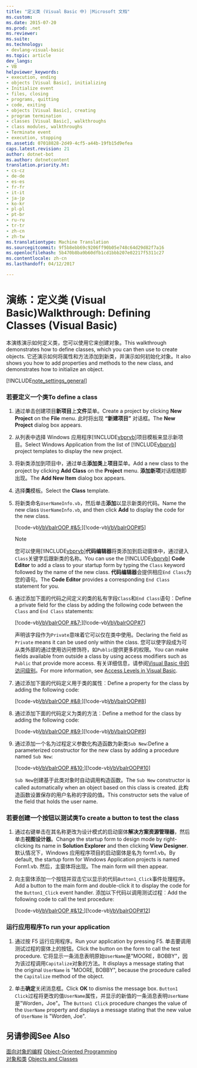 ```yaml
---
title: "定义类 (Visual Basic 中) |Microsoft 文档"
ms.custom: 
ms.date: 2015-07-20
ms.prod: .net
ms.reviewer: 
ms.suite: 
ms.technology:
- devlang-visual-basic
ms.topic: article
dev_langs:
- VB
helpviewer_keywords:
- execution, ending
- objects [Visual Basic], initializing
- Initialize event
- files, closing
- programs, quitting
- code, exiting
- objects [Visual Basic], creating
- program termination
- classes [Visual Basic], walkthroughs
- class modules, walkthroughs
- Terminate event
- execution, stopping
ms.assetid: 07018828-2d49-4cf5-a44b-19fb15d9efea
caps.latest.revision: 21
author: dotnet-bot
ms.author: dotnetcontent
translation.priority.ht:
- cs-cz
- de-de
- es-es
- fr-fr
- it-it
- ja-jp
- ko-kr
- pl-pl
- pt-br
- ru-ru
- tr-tr
- zh-cn
- zh-tw
ms.translationtype: Machine Translation
ms.sourcegitcommit: 9f5b8ebb69c9206ff90b05e748c64d29d82f7a16
ms.openlocfilehash: 5b470b8ba9b60dfb1cd1bbb207e02217f5311c27
ms.contentlocale: zh-cn
ms.lasthandoff: 04/12/2017

---
```

# <a name="walkthrough-defining-classes-visual-basic"></a><span data-ttu-id="815d3-102">演练：定义类 (Visual Basic)</span><span class="sxs-lookup"><span data-stu-id="815d3-102">Walkthrough: Defining Classes (Visual Basic)</span></span>
<span data-ttu-id="815d3-103">本演练演示如何定义类，您可以使用它来创建对象。</span><span class="sxs-lookup"><span data-stu-id="815d3-103">This walkthrough demonstrates how to define classes, which you can then use to create objects.</span></span> <span data-ttu-id="815d3-104">它还演示如何将属性和方法添加到新类，并演示如何初始化对象。</span><span class="sxs-lookup"><span data-stu-id="815d3-104">It also shows you how to add properties and methods to the new class, and demonstrates how to initialize an object.</span></span>  
  
[!INCLUDE[note_settings_general](../../../../csharp/language-reference/compiler-messages/includes/note_settings_general_md.md)]  
  
### <a name="to-define-a-class"></a><span data-ttu-id="815d3-105">若要定义一个类</span><span class="sxs-lookup"><span data-stu-id="815d3-105">To define a class</span></span>  
  
1.  <span data-ttu-id="815d3-106">通过单击创建项目**新项目**上**文件**菜单。</span><span class="sxs-lookup"><span data-stu-id="815d3-106">Create a project by clicking **New Project** on the **File** menu.</span></span> <span data-ttu-id="815d3-107">此时将出现 **“新建项目”** 对话框。</span><span class="sxs-lookup"><span data-stu-id="815d3-107">The **New Project** dialog box appears.</span></span>  
  
2.  <span data-ttu-id="815d3-108">从列表中选择 Windows 应用程序[!INCLUDE[vbprvb](../../../../csharp/programming-guide/concepts/linq/includes/vbprvb_md.md)]项目模板来显示新项目。</span><span class="sxs-lookup"><span data-stu-id="815d3-108">Select Windows Application from the list of [!INCLUDE[vbprvb](../../../../csharp/programming-guide/concepts/linq/includes/vbprvb_md.md)] project templates to display the new project.</span></span>  
  
3.  <span data-ttu-id="815d3-109">将新类添加到项目中，通过单击**添加类**上**项目**菜单。</span><span class="sxs-lookup"><span data-stu-id="815d3-109">Add a new class to the project by clicking **Add Class** on the **Project** menu.</span></span> <span data-ttu-id="815d3-110">**添加新项**对话框随即出现。</span><span class="sxs-lookup"><span data-stu-id="815d3-110">The **Add New Item** dialog box appears.</span></span>  
  
4.  <span data-ttu-id="815d3-111">选择**类**模板。</span><span class="sxs-lookup"><span data-stu-id="815d3-111">Select the **Class** template.</span></span>  
  
5.  <span data-ttu-id="815d3-112">将新类命名`UserNameInfo.vb`，然后单击**添加**以显示新类的代码。</span><span class="sxs-lookup"><span data-stu-id="815d3-112">Name the new class `UserNameInfo.vb`, and then click **Add** to display the code for the new class.</span></span>  
  
     <span data-ttu-id="815d3-113">[!code-vb[VbVbalrOOP #&5;](../../../../visual-basic/misc/codesnippet/VisualBasic/walkthrough-defining-classes_1.vb)]</span><span class="sxs-lookup"><span data-stu-id="815d3-113">[!code-vb[VbVbalrOOP#5](../../../../visual-basic/misc/codesnippet/VisualBasic/walkthrough-defining-classes_1.vb)]</span></span>  
  
    > [!NOTE]
    >  <span data-ttu-id="815d3-114">您可以使用[!INCLUDE[vbprvb](../../../../csharp/programming-guide/concepts/linq/includes/vbprvb_md.md)]**代码编辑器**将类添加到启动窗体中，通过键入`Class`关键字后跟新类的名称。</span><span class="sxs-lookup"><span data-stu-id="815d3-114">You can use the [!INCLUDE[vbprvb](../../../../csharp/programming-guide/concepts/linq/includes/vbprvb_md.md)] **Code Editor** to add a class to your startup form by typing the `Class` keyword followed by the name of the new class.</span></span> <span data-ttu-id="815d3-115">**代码编辑器**会提供相应`End Class`为您的语句。</span><span class="sxs-lookup"><span data-stu-id="815d3-115">The **Code Editor** provides a corresponding `End Class` statement for you.</span></span>  
  
6.  <span data-ttu-id="815d3-116">通过添加下面的代码之间定义的类的私有字段`Class`和`End Class`语句︰</span><span class="sxs-lookup"><span data-stu-id="815d3-116">Define a private field for the class by adding the following code between the `Class` and `End Class` statements:</span></span>  
  
     <span data-ttu-id="815d3-117">[!code-vb[VbVbalrOOP #&7;](../../../../visual-basic/misc/codesnippet/VisualBasic/walkthrough-defining-classes_2.vb)]</span><span class="sxs-lookup"><span data-stu-id="815d3-117">[!code-vb[VbVbalrOOP#7](../../../../visual-basic/misc/codesnippet/VisualBasic/walkthrough-defining-classes_2.vb)]</span></span>  
  
     <span data-ttu-id="815d3-118">声明该字段作为`Private`意味着它可以仅在类中使用。</span><span class="sxs-lookup"><span data-stu-id="815d3-118">Declaring the field as `Private` means it can be used only within the class.</span></span> <span data-ttu-id="815d3-119">您可以使字段成为可从类外部的通过使用访问修饰符，如`Public`提供更多的权限。</span><span class="sxs-lookup"><span data-stu-id="815d3-119">You can make fields available from outside a class by using access modifiers such as `Public` that provide more access.</span></span> <span data-ttu-id="815d3-120">有关详细信息，请参阅[Visual Basic 中的访问级别](../../../../visual-basic/programming-guide/language-features/declared-elements/access-levels.md)。</span><span class="sxs-lookup"><span data-stu-id="815d3-120">For more information, see [Access Levels in Visual Basic](../../../../visual-basic/programming-guide/language-features/declared-elements/access-levels.md).</span></span>  
  
7.  <span data-ttu-id="815d3-121">通过添加下面的代码定义用于类的属性︰</span><span class="sxs-lookup"><span data-stu-id="815d3-121">Define a property for the class by adding the following code:</span></span>  
  
     <span data-ttu-id="815d3-122">[!code-vb[VbVbalrOOP #&8;](../../../../visual-basic/misc/codesnippet/VisualBasic/walkthrough-defining-classes_3.vb)]</span><span class="sxs-lookup"><span data-stu-id="815d3-122">[!code-vb[VbVbalrOOP#8](../../../../visual-basic/misc/codesnippet/VisualBasic/walkthrough-defining-classes_3.vb)]</span></span>  
  
8.  <span data-ttu-id="815d3-123">通过添加下面的代码定义为类的方法︰</span><span class="sxs-lookup"><span data-stu-id="815d3-123">Define a method for the class by adding the following code:</span></span>  
  
     <span data-ttu-id="815d3-124">[!code-vb[VbVbalrOOP #&9;](../../../../visual-basic/misc/codesnippet/VisualBasic/walkthrough-defining-classes_4.vb)]</span><span class="sxs-lookup"><span data-stu-id="815d3-124">[!code-vb[VbVbalrOOP#9](../../../../visual-basic/misc/codesnippet/VisualBasic/walkthrough-defining-classes_4.vb)]</span></span>  
  
9. <span data-ttu-id="815d3-125">通过添加一个名为过程定义参数化构造函数为新类`Sub New`:</span><span class="sxs-lookup"><span data-stu-id="815d3-125">Define a parameterized constructor for the new class by adding a procedure named `Sub New`:</span></span>  
  
     <span data-ttu-id="815d3-126">[!code-vb[VbVbalrOOP #&10;](../../../../visual-basic/misc/codesnippet/VisualBasic/walkthrough-defining-classes_5.vb)]</span><span class="sxs-lookup"><span data-stu-id="815d3-126">[!code-vb[VbVbalrOOP#10](../../../../visual-basic/misc/codesnippet/VisualBasic/walkthrough-defining-classes_5.vb)]</span></span>  
  
     <span data-ttu-id="815d3-127">`Sub New`创建基于此类对象时自动调用构造函数。</span><span class="sxs-lookup"><span data-stu-id="815d3-127">The `Sub New` constructor is called automatically when an object based on this class is created.</span></span> <span data-ttu-id="815d3-128">此构造函数设置保存的用户名称的字段的值。</span><span class="sxs-lookup"><span data-stu-id="815d3-128">This constructor sets the value of the field that holds the user name.</span></span>  
  
### <a name="to-create-a-button-to-test-the-class"></a><span data-ttu-id="815d3-129">若要创建一个按钮以测试类</span><span class="sxs-lookup"><span data-stu-id="815d3-129">To create a button to test the class</span></span>  
  
1.  <span data-ttu-id="815d3-130">通过右键单击在其名称更改为设计模式的启动窗体**解决方案资源管理器**，然后单击**视图设计器**。</span><span class="sxs-lookup"><span data-stu-id="815d3-130">Change the startup form to design mode by right-clicking its name in **Solution Explorer** and then clicking **View Designer**.</span></span> <span data-ttu-id="815d3-131">默认情况下，Windows 应用程序项目的启动窗体是名为 form1.vb。</span><span class="sxs-lookup"><span data-stu-id="815d3-131">By default, the startup form for Windows Application projects is named Form1.vb.</span></span> <span data-ttu-id="815d3-132">然后，主窗体将出现。</span><span class="sxs-lookup"><span data-stu-id="815d3-132">The main form will then appear.</span></span>  
  
2.  <span data-ttu-id="815d3-133">向主窗体添加一个按钮并双击它以显示的代码`Button1_Click`事件处理程序。</span><span class="sxs-lookup"><span data-stu-id="815d3-133">Add a button to the main form and double-click it to display the code for the `Button1_Click` event handler.</span></span> <span data-ttu-id="815d3-134">添加以下代码以调用测试过程︰</span><span class="sxs-lookup"><span data-stu-id="815d3-134">Add the following code to call the test procedure:</span></span>  
  
     <span data-ttu-id="815d3-135">[!code-vb[VbVbalrOOP #&12;](../../../../visual-basic/misc/codesnippet/VisualBasic/walkthrough-defining-classes_6.vb)]</span><span class="sxs-lookup"><span data-stu-id="815d3-135">[!code-vb[VbVbalrOOP#12](../../../../visual-basic/misc/codesnippet/VisualBasic/walkthrough-defining-classes_6.vb)]</span></span>  
  
### <a name="to-run-your-application"></a><span data-ttu-id="815d3-136">运行应用程序</span><span class="sxs-lookup"><span data-stu-id="815d3-136">To run your application</span></span>  
  
1.  <span data-ttu-id="815d3-137">通过按 F5 运行应用程序。</span><span class="sxs-lookup"><span data-stu-id="815d3-137">Run your application by pressing F5.</span></span> <span data-ttu-id="815d3-138">单击要调用测试过程的窗体上的按钮。</span><span class="sxs-lookup"><span data-stu-id="815d3-138">Click the button on the form to call the test procedure.</span></span> <span data-ttu-id="815d3-139">它将显示一条消息表明原始`UserName`是"MOORE，BOBBY"，因为该过程调用`Capitalize`对象的方法。</span><span class="sxs-lookup"><span data-stu-id="815d3-139">It displays a message stating that the original `UserName` is "MOORE, BOBBY", because the procedure called the `Capitalize` method of the object.</span></span>  
  
2.  <span data-ttu-id="815d3-140">单击**确定**关闭消息框。</span><span class="sxs-lookup"><span data-stu-id="815d3-140">Click **OK** to dismiss the message box.</span></span> <span data-ttu-id="815d3-141">`Button1 Click`过程将更改的值`UserName`属性，并显示的新值的一条消息表明`UserName`是"Worden，Joe"。</span><span class="sxs-lookup"><span data-stu-id="815d3-141">The `Button1 Click` procedure changes the value of the `UserName` property and displays a message stating that the new value of `UserName` is "Worden, Joe".</span></span>  
  
## <a name="see-also"></a><span data-ttu-id="815d3-142">另请参阅</span><span class="sxs-lookup"><span data-stu-id="815d3-142">See Also</span></span>  
 <span data-ttu-id="815d3-143">[面向对象的编程](http://msdn.microsoft.com/library/1cf6e655-3f30-45f1-9a5d-4a88ca24a1c2) </span><span class="sxs-lookup"><span data-stu-id="815d3-143">[Object-Oriented Programming](http://msdn.microsoft.com/library/1cf6e655-3f30-45f1-9a5d-4a88ca24a1c2) </span></span>  
<span data-ttu-id="815d3-144"> [对象和类](../../../../visual-basic/programming-guide/language-features/objects-and-classes/index.md)</span><span class="sxs-lookup"><span data-stu-id="815d3-144"> [Objects and Classes](../../../../visual-basic/programming-guide/language-features/objects-and-classes/index.md)</span></span>

